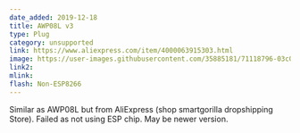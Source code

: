 ```yaml
---
date_added: 2019-12-18
title: AWP08L v3
type: Plug 
category: unsupported
link: https://www.aliexpress.com/item/4000063915303.html
image: https://user-images.githubusercontent.com/35885181/71118796-03c0cf00-2196-11ea-817d-7039b8bbe868.jpg
link2: 
mlink: 
flash: Non-ESP8266
---
```

Similar as AWP08L but from AliExpress (shop smartgorilla dropshipping Store). Failed as not using ESP chip. May be newer version.
